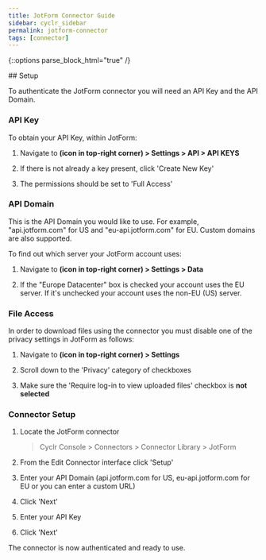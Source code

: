 ```yaml
---
title: JotForm Connector Guide
sidebar: cyclr_sidebar
permalink: jotform-connector
tags: [connector]
---
```

{::options parse_block_html="true" /}
<section class="card">
## Setup

To authenticate the JotForm connector you will need an API Key and the API Domain.

### API Key

To obtain your API Key, within JotForm:

1. Navigate to **(icon in top-right corner) > Settings > API > API KEYS**

2. If there is not already a key present, click 'Create New Key'

3. The permissions should be set to 'Full Access'

### API Domain

This is the API Domain you would like to use. For example, "api.jotform.com" for US and "eu-api.jotform.com" for EU. Custom domains are also supported.

To find out which server your JotForm account uses:

1. Navigate to **(icon in top-right corner) > Settings > Data**

2. If the "Europe Datacenter" box is checked your account uses the EU server. If it's unchecked your account uses the non-EU (US) server.

### File Access

In order to download files using the connector you must disable one of the privacy settings in JotForm as follows:

1. Navigate to **(icon in top-right corner) > Settings**

2. Scroll down to the 'Privacy' category of checkboxes

3. Make sure the 'Require log-in to view uploaded files' checkbox is **not selected**

### Connector Setup

1. Locate the JotForm connector

   > Cyclr Console > Connectors > Connector Library > JotForm

2. From the Edit Connector interface click 'Setup'

3. Enter your API Domain (api.jotform.com for US, eu-api.jotform.com for EU or you can enter a custom URL)

4. Click 'Next'

5. Enter your API Key

6. Click 'Next'

The connector is now authenticated and ready to use.

</section>
